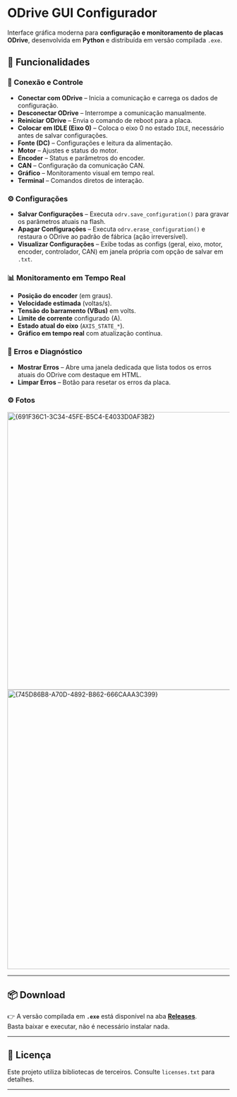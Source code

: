 # ODrive GUI Configurador

Interface gráfica moderna para **configuração e monitoramento de placas ODrive**, desenvolvida em **Python** e distribuída em versão compilada `.exe`.


## 🚀 Funcionalidades

### 🔌 Conexão e Controle
- **Conectar com ODrive** – Inicia a comunicação e carrega os dados de configuração.  
- **Desconectar ODrive** – Interrompe a comunicação manualmente.  
- **Reiniciar ODrive** – Envia o comando de reboot para a placa.  
- **Colocar em IDLE (Eixo 0)** – Coloca o eixo 0 no estado `IDLE`, necessário antes de salvar configurações.
- **Fonte (DC)** – Configurações e leitura da alimentação.  
- **Motor** – Ajustes e status do motor.  
- **Encoder** – Status e parâmetros do encoder.  
- **CAN** – Configuração da comunicação CAN.  
- **Gráfico** – Monitoramento visual em tempo real.  
- **Terminal** – Comandos diretos de interação.    

### ⚙️ Configurações
- **Salvar Configurações** – Executa `odrv.save_configuration()` para gravar os parâmetros atuais na flash.  
- **Apagar Configurações** – Executa `odrv.erase_configuration()` e restaura o ODrive ao padrão de fábrica (ação irreversível).  
- **Visualizar Configurações** – Exibe todas as configs (geral, eixo, motor, encoder, controlador, CAN) em janela própria com opção de salvar em `.txt`.  

### 📊 Monitoramento em Tempo Real
- **Posição do encoder** (em graus).  
- **Velocidade estimada** (voltas/s).  
- **Tensão do barramento (VBus)** em volts.  
- **Limite de corrente** configurado (A).  
- **Estado atual do eixo** (`AXIS_STATE_*`).  
- **Gráfico em tempo real** com atualização contínua.  

### 🧰 Erros e Diagnóstico
- **Mostrar Erros** – Abre uma janela dedicada que lista todos os erros atuais do ODrive com destaque em HTML.  
- **Limpar Erros** – Botão para resetar os erros da placa.  


### ⚙️ Fotos

<img width="850" height="629" alt="{691F36C1-3C34-45FE-B5C4-E4033D0AF3B2}" src="https://github.com/user-attachments/assets/f0db9eed-3f75-4479-9f82-3af7cd1e7a00" />
<img width="852" height="633" alt="{745D86B8-A70D-4892-B862-666CAAA3C399}" src="https://github.com/user-attachments/assets/1abc74e6-7a3a-4da0-b13a-2378cf75b241" />


---

## 📦 Download
👉 A versão compilada em **`.exe`** está disponível na aba **[Releases](../../releases)**.  
Basta baixar e executar, não é necessário instalar nada.

---

## 📄 Licença
Este projeto utiliza bibliotecas de terceiros. Consulte `licenses.txt` para detalhes.

---
